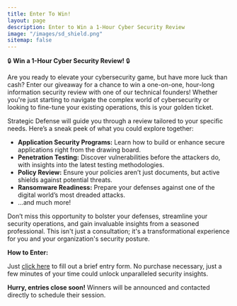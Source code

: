 ```yaml
---
title: Enter To Win!
layout: page
description: Enter to Win a 1-Hour Cyber Security Review
image: "/images/sd_shield.png"
sitemap: false
---
```


🔒 **Win a 1-Hour Cyber Security Review!** 🔒 

Are you ready to elevate your cybersecurity game, but have more luck than cash? Enter our giveaway for a chance to win a one-on-one, hour-long information security review with one of our technical founders! Whether you're just starting to navigate the complex world of cybersecurity or looking to fine-tune your existing operations, this is your golden ticket. 

Strategic Defense will guide you through a review tailored to your specific needs. Here’s a sneak peek of what you could explore together: 

- **Application Security Programs:** Learn how to build or enhance secure applications right from the drawing board. 
- **Penetration Testing:** Discover vulnerabilities before the attackers do, with insights into the latest testing methodologies. 
- **Policy Review:** Ensure your policies aren’t just documents, but active shields against potential threats. 
- **Ransomware Readiness:** Prepare your defenses against one of the digital world’s most dreaded attacks. 
- ...and much more! 

Don’t miss this opportunity to bolster your defenses, streamline your security operations, and gain invaluable insights from a seasoned professional. This isn't just a consultation; it's a transformational experience for you and your organization's security posture. 

**How to Enter:** 

Just [click here](https://forms.office.com/r/hZ2aHAh0s6) to fill out a brief entry form. No purchase necessary, just a few minutes of your time could unlock unparalleled security insights. 

**Hurry, entries close soon!** Winners will be announced and contacted directly to schedule their session. 

